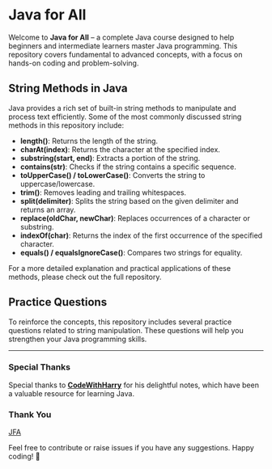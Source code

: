 # Java for All

Welcome to **Java for All** – a complete Java course designed to help beginners and intermediate learners master Java programming. This repository covers fundamental to advanced concepts, with a focus on hands-on coding and problem-solving.

## String Methods in Java

Java provides a rich set of built-in string methods to manipulate and process text efficiently. Some of the most commonly discussed string methods in this repository include:

- **length()**: Returns the length of the string.
- **charAt(index)**: Returns the character at the specified index.
- **substring(start, end)**: Extracts a portion of the string.
- **contains(str)**: Checks if the string contains a specific sequence.
- **toUpperCase() / toLowerCase()**: Converts the string to uppercase/lowercase.
- **trim()**: Removes leading and trailing whitespaces.
- **split(delimiter)**: Splits the string based on the given delimiter and returns an array.
- **replace(oldChar, newChar)**: Replaces occurrences of a character or substring.
- **indexOf(char)**: Returns the index of the first occurrence of the specified character.
- **equals() / equalsIgnoreCase()**: Compares two strings for equality.

For a more detailed explanation and practical applications of these methods, please check out the full repository.

## Practice Questions

To reinforce the concepts, this repository includes several practice questions related to string manipulation. These questions will help you strengthen your Java programming skills.

---

### Special Thanks

Special thanks to [**CodeWithHarry**](https://www.youtube.com/@CodeWithHarry) for his delightful notes, which have been a valuable resource for learning Java.

### Thank You
[JFA](https://github.com/abhinandan2540)

Feel free to contribute or raise issues if you have any suggestions. Happy coding! 🚀


